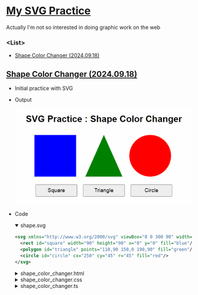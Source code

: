 # [My SVG Practice](../README.md#svg)

Actually I'm not so interested in doing graphic work on the web


### \<List>

- [Shape Color Changer (2024.09.18)](#shape-color-changer-20240918)


## [Shape Color Changer (2024.09.18)](#list)

- Initial practice with SVG
- Output

  ![Shape Color Changer](./Images/SVG_ShapeColorChanger.gif)

- Code
  <details open="">
    <summary>shape.svg</summary>

  ```svg
  <svg xmlns="http://www.w3.org/2000/svg" viewBox="0 0 300 90" width="100%" height="100%">
    <rect id="square" width="90" height="90" x="0" y="0" fill="blue"/>
    <polygon id="triangle" points="110,90 150,0 190,90" fill="green"/>
    <circle id="circle" cx="250" cy="45" r="45" fill="red"/>
  </svg>
  ```
  </details>
  <details>
    <summary>shape_color_changer.html</summary>

  ```html
  <!doctype html>

  <html lang="en">
    <head>
      <meta charset="UTF-8" />
      <meta name="viewport" content="width=device-width, initial-scale=1.0" />
      <title>SVG Practice : Shape Color Changer</title>
      <link rel="stylesheet" href="shape_color_changer.css" />
      <script defer src="shape_color_changer.js" type="module"></script>
    </head>

    <body>
      <h1>SVG Practice : Shape Color Changer</h1>

      <!-- Embed the external SVG file -->
      <object id="svgObject" type="image/svg+xml" data="shape.svg"></object>

      <!-- Buttons for changing colors of each shape -->
      <div id="buttons">
        <button id="changeRectColor">Square</button>
        <button id="changeTriangleColor">Triangle</button>
        <button id="changeCircleColor">Circle</button>
      </div>
    </body>
  </html>
  ```
  </details>
  <details>
    <summary>shape_color_changer.css</summary>

  ```css
  body {
    font-family: Arial, sans-serif;
    text-align: center;
    margin-top: 5%;
  }

  #svgObject {
    margin-top: 2%;
    width: 60%;
  }

  #buttons {
    margin-top: 2%;
  }

  button {
    margin: 1%;
    padding: 1% 1%;
    width: 18%;
    font-size: 1.2em;
    cursor: pointer;
  }
  ```
  </details>
  <details>
    <summary>shape_color_changer.ts</summary>

  ```ts
  const svgObject = document.getElementById('svgObject') as HTMLObjectElement;
  const changeRectColorBtn = document.getElementById('changeRectColor') as HTMLButtonElement;
  const changeTriangleColorBtn = document.getElementById('changeTriangleColor') as HTMLButtonElement;
  const changeCircleColorBtn = document.getElementById('changeCircleColor') as HTMLButtonElement;
  ```
  ```ts
  /**
   * Generates a random hex color string.
   * 
   * @returns {string} - A random color in hex format (e.g., "#A1B2C3").
   */
  function getRandomColor(): string {
    const letters = '0123456789ABCDEF';
    let color = '#';
    for (let i = 0; i < 6; i++) {
      color += letters[Math.floor(Math.random() * 16)];
    }
    return color;
  }
  ```
  ```ts
  /**
   * Changes the fill color of an SVG shape by its ID.
   * 
   * @param {string} shapeId - The ID of the SVG element to change the color of.
   */
  function changeColor(shapeId: string) {
    const svgDoc = svgObject.contentDocument; // Access the embedded SVG document
    if (svgDoc) {
      const shape = svgDoc.getElementById(shapeId);
      if (shape) {
        shape.setAttribute('fill', getRandomColor()); // Set a new random color
      }
    }
  }
  ```
  ```ts
  // Add event listeners to each button to change the color of the corresponding SVG shape
  changeRectColorBtn.addEventListener('click', () => changeColor('rect'));
  changeTriangleColorBtn.addEventListener('click', () => changeColor('triangle'));
  changeCircleColorBtn.addEventListener('click', () => changeColor('circle'));
  ```
  </details>
